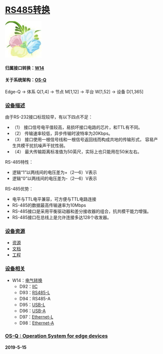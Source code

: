 ﻿# [RS485转换](https://github.com/OS-Q/D94)
[![sites](OS-Q/qitas.png)](http://www.OS-Q.com)
#### 归属接口转换：[W14](https://github.com/OS-Q/W14)
#### 关于系统架构：[OS-Q](https://github.com/OS-Q/OS-Q)
Edge-Q -> 体系 Q[1,4] -> 节点 M[1,12] -> 平台 W[1,52] -> 设备 D[1,365]
### [设备描述](https://github.com/OS-Q/D94/wiki) 

由于RS-232接口标现较早，有以下四点不足：

* （1） 接口信号电平值较高，易损坏接口电路的芯片，和TTL有不同。 
* （2） 传输速率较低，异步传输时波特率为20Kbps。 
* （3） 接口使用一根信号线和一根信号返回线而构成共地的传输形式， 容易产生共模干扰抗噪声干扰性弱。 
* （4） 最大传输距离标准值为50英尺，实际上也只能用在50米左右。 

RS-485特性：

* 逻辑“1”以两线间的电压差为+（2—6）V表示
* 逻辑“0”以两线间的电压差为-（2—6）V表示

RS-485优势：

* 电平与TTL电平兼容，可方便与TTL电路连接
* RS-485的数据最高传输速率为10Mbps 
* RS-485接口是采用平衡驱动器和差分接收器的组合，抗共模干能力增强。 
* RS-485接口在总线上是允许连接多达128个收发器。

### [设备资源](https://github.com/OS-Q/D94) 

- [资源](src/)
- [文档](docs/)
- [工程](project/)

### [设备相关](https://github.com/OS-Q/D94) 

* W14：[电气转换](https://github.com/OS-Q/W14)
    * D92：[IIC](https://github.com/OS-Q/D92)
    * D93：[RS485-L](https://github.com/OS-Q/D93)
    * D94：RS485-A
    * D95：[USB-L](https://github.com/OS-Q/D95)
    * D96：[USB-A](https://github.com/OS-Q/D96)
    * D97：[Ethernet-L](https://github.com/OS-Q/D97)
    * D98：[Ethernet-A](https://github.com/OS-Q/D98)

### [OS-Q : Operation System for edge devices](http://www.OS-Q.com/Edge/D94)
####  2019-5-15  